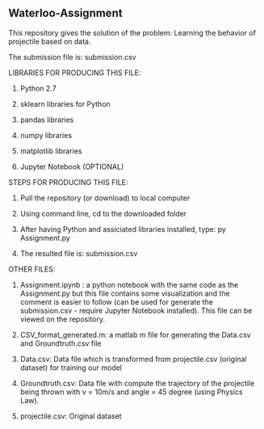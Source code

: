 ## Waterloo-Assignment 

This repository gives the solution of the problem: Learning the behavior of projectile based on data.

The submission file is: submission.csv 

LIBRARIES FOR PRODUCING THIS FILE:

1. Python 2.7

2. sklearn libraries for Python

3. pandas libraries 

4. numpy libraries

5. matplotlib libraries

6. Jupyter Notebook (OPTIONAL)

STEPS FOR PRODUCING THIS FILE:

1. Pull the repository (or download) to local computer

2. Using command line, cd to the downloaded folder

3. After having Python and assiciated libraries installed, type: py Assignment.py

4. The resulted file is: submission.csv

OTHER FILES:

1. Assignment.ipynb : a python notebook with the same code as the Assignment.py but this file contains some visualization and the comment is easier to follow (can be used for generate the submission.csv - require Jupyter Notebook installed). This file can be viewed on the repository.

2. CSV_format_generated.m: a matlab m file for generating the Data.csv and Groundtruth.csv file

3. Data.csv: Data file which is transformed from projectile.csv (original dataset) for training our model

4. Groundtruth.csv: Data file with compute the trajectory of the projectile being thrown with v = 10m/s and angle = 45 degree (using Physics Law).

5. projectile.csv: Original dataset
